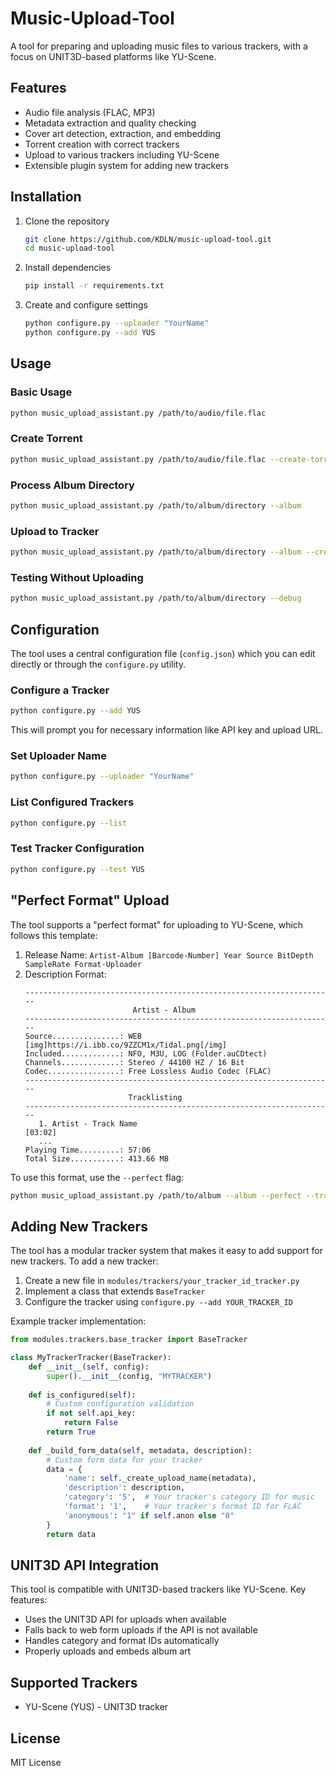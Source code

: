 # Music-Upload-Tool

A tool for preparing and uploading music files to various trackers, with a focus on UNIT3D-based platforms like YU-Scene.

## Features

- Audio file analysis (FLAC, MP3)
- Metadata extraction and quality checking
- Cover art detection, extraction, and embedding
- Torrent creation with correct trackers
- Upload to various trackers including YU-Scene
- Extensible plugin system for adding new trackers

## Installation

1. Clone the repository
   ```bash
   git clone https://github.com/KDLN/music-upload-tool.git
   cd music-upload-tool
   ```

2. Install dependencies
   ```bash
   pip install -r requirements.txt
   ```

3. Create and configure settings
   ```bash
   python configure.py --uploader "YourName"
   python configure.py --add YUS
   ```

## Usage

### Basic Usage

```bash
python music_upload_assistant.py /path/to/audio/file.flac
```

### Create Torrent

```bash
python music_upload_assistant.py /path/to/audio/file.flac --create-torrent
```

### Process Album Directory

```bash
python music_upload_assistant.py /path/to/album/directory --album
```

### Upload to Tracker

```bash
python music_upload_assistant.py /path/to/album/directory --album --create-torrent --tracker YUS --upload
```

### Testing Without Uploading

```bash
python music_upload_assistant.py /path/to/album/directory --debug
```

## Configuration

The tool uses a central configuration file (`config.json`) which you can edit directly or through the `configure.py` utility.

### Configure a Tracker

```bash
python configure.py --add YUS
```

This will prompt you for necessary information like API key and upload URL.

### Set Uploader Name

```bash
python configure.py --uploader "YourName"
```

### List Configured Trackers

```bash
python configure.py --list
```

### Test Tracker Configuration

```bash
python configure.py --test YUS
```

## "Perfect Format" Upload

The tool supports a "perfect format" for uploading to YU-Scene, which follows this template:

1. Release Name: `Artist-Album [Barcode-Number] Year Source BitDepth SampleRate Format-Uploader`
2. Description Format:
   ```
   ---------------------------------------------------------------------
                           Artist - Album
   ---------------------------------------------------------------------
   Source...............: WEB [img]https://i.ibb.co/9ZZCM1x/Tidal.png[/img]
   Included.............: NFO, M3U, LOG (Folder.auCDtect)
   Channels.............: Stereo / 44100 HZ / 16 Bit
   Codec................: Free Lossless Audio Codec (FLAC)
   ---------------------------------------------------------------------
                          Tracklisting
   ---------------------------------------------------------------------
      1. Artist - Track Name                                     [03:02]
      ...
   Playing Time.........: 57:06
   Total Size...........: 413.66 MB
   ```

To use this format, use the `--perfect` flag:

```bash
python music_upload_assistant.py /path/to/album --album --perfect --tracker YUS
```

## Adding New Trackers

The tool has a modular tracker system that makes it easy to add support for new trackers. To add a new tracker:

1. Create a new file in `modules/trackers/your_tracker_id_tracker.py`
2. Implement a class that extends `BaseTracker`
3. Configure the tracker using `configure.py --add YOUR_TRACKER_ID`

Example tracker implementation:

```python
from modules.trackers.base_tracker import BaseTracker

class MyTrackerTracker(BaseTracker):
    def __init__(self, config):
        super().__init__(config, "MYTRACKER")
        
    def is_configured(self):
        # Custom configuration validation
        if not self.api_key:
            return False
        return True
    
    def _build_form_data(self, metadata, description):
        # Custom form data for your tracker
        data = {
            'name': self._create_upload_name(metadata),
            'description': description,
            'category': '5',  # Your tracker's category ID for music
            'format': '1',    # Your tracker's format ID for FLAC
            'anonymous': "1" if self.anon else "0"
        }
        return data
```

## UNIT3D API Integration

This tool is compatible with UNIT3D-based trackers like YU-Scene. Key features:

- Uses the UNIT3D API for uploads when available
- Falls back to web form uploads if the API is not available
- Handles category and format IDs automatically
- Properly uploads and embeds album art

## Supported Trackers

- YU-Scene (YUS) - UNIT3D tracker

## License

MIT License
